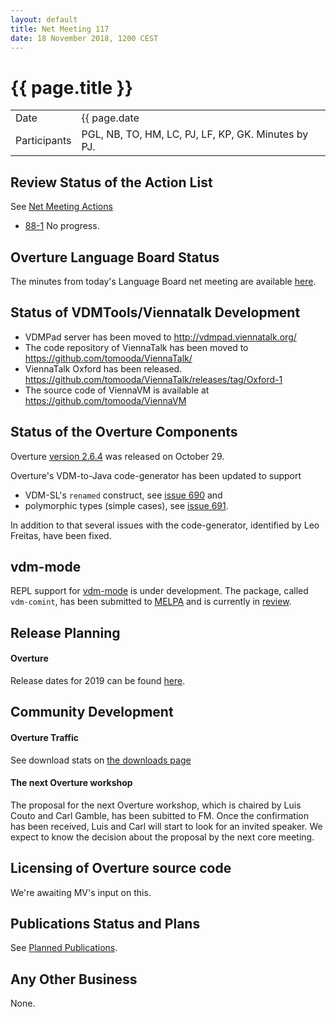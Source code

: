 ```yaml
---
layout: default
title: Net Meeting 117
date: 18 November 2018, 1200 CEST
---
```


<script src="https://code.jquery.com/jquery-1.11.1.min.js">
</script>
<script src="/javascripts/edit.js"></script>
<script>setEditButonNm();</script>

# {{ page.title }}

|||
|---|---|
| Date | {{ page.date | date: "%-d %B %Y, %R %Z"}} |
| Participants | PGL, NB, TO, HM, LC, PJ, LF, KP, GK.  Minutes by PJ. |


## Review Status of the Action List

See [Net Meeting Actions](https://github.com/overturetool/overturetool.github.io/issues?q=is%3Aopen+is%3Aissue+label%3A%22action+net-meeting%22)

* [88-1](https://github.com/overturetool/overturetool.github.io/issues/18) No progress.

## Overture Language Board Status

The minutes from today's Language Board net meeting are available [here](https://github.com/overturetool/language/wiki/Minutes-of-the-LB-NM,-18th-November-2018).

## Status of VDMTools/Viennatalk Development

* VDMPad server has been moved to http://vdmpad.viennatalk.org/
* The code repository of ViennaTalk has been moved to https://github.com/tomooda/ViennaTalk/
* ViennaTalk Oxford has been released. https://github.com/tomooda/ViennaTalk/releases/tag/Oxford-1
* The source code of ViennaVM is available at https://github.com/tomooda/ViennaVM

##  Status of the Overture Components

Overture [version 2.6.4](https://github.com/overturetool/overture/releases/tag/Release%2F2.6.4) was released on October 29.

Overture's VDM-to-Java code-generator has been updated to support

* VDM-SL's `renamed` construct, see [issue 690](https://github.com/overturetool/overture/issues/690) and
* polymorphic types (simple cases), see [issue 691](https://github.com/overturetool/overture/issues/691).

In addition to that several issues with the code-generator, identified by Leo Freitas, have been fixed.

## vdm-mode

REPL support for [vdm-mode](https://github.com/peterwvj/vdm-mode) is under development. The package, called `vdm-comint`, has been submitted to [MELPA](https://melpa.org/) and is currently in [review](https://github.com/melpa/melpa/pull/5807).

##  Release Planning

#### Overture

Release dates for 2019 can be found [here](https://github.com/overturetool/overture/milestones).

##  Community Development

#### Overture Traffic

See download stats on [the downloads page](https://overturetool.org/download/)

#### The next Overture workshop

The proposal for the next Overture workshop, which is chaired by Luis Couto and Carl Gamble, has been subitted to FM. Once the confirmation has been received, Luis and Carl will start to look for an invited speaker. We expect to know the decision about the proposal by the next core meeting.

##  Licensing of Overture source code

We're awaiting MV's input on this.

##  Publications Status and Plans

See [Planned Publications](https://overturetool.org/publications/PlannedPublications.html).

##  Any Other Business

None.

<div id="edit_page_div"></div>




